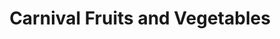 ---
title: "Carnival Fruits and Vegetables"
url: /brooklyn/carnival-fruits-and-vegetables/
shop: Supermarkt
---